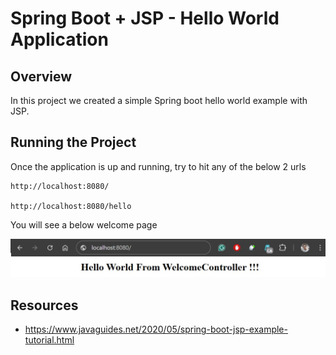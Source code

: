 # Spring Boot + JSP - Hello World Application

## Overview
In this project we created a simple Spring boot hello world example with JSP.

## Running the Project

Once the application is up and running, try to hit any of the below 2 urls

    http://localhost:8080/

    http://localhost:8080/hello
    
You will see a below welcome page

![welcome-page](jsp-helloworld/images/welcome-page.jpeg)


## Resources

- https://www.javaguides.net/2020/05/spring-boot-jsp-example-tutorial.html
